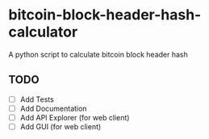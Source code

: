 # bitcoin-block-header-hash-calculator
A python script to calculate bitcoin block header hash

## TODO
- [ ] Add Tests
- [ ] Add Documentation
- [ ] Add API Explorer (for web client)
- [ ] Add GUI (for web client)
